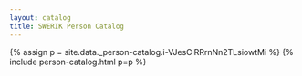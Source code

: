 ```yaml
---
layout: catalog
title: SWERIK Person Catalog
---
```

{% assign p = site.data._person-catalog.i-VJesCiRRrnNn2TLsiowtMi %}
{% include person-catalog.html p=p %}

